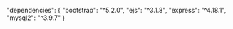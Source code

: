  "dependencies": {
    "bootstrap": "^5.2.0",
    "ejs": "^3.1.8",
    "express": "^4.18.1",
    "mysql2": "^3.9.7"
  }
